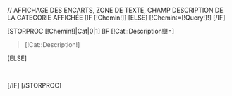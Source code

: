 // AFFICHAGE DES ENCARTS, ZONE DE TEXTE, CHAMP DESCRIPTION DE LA CATEGORIE AFFICHÉE
[IF [!Chemin!]]
[ELSE]
	[!Chemin:=[!Query!]!]
[/IF]
<div class="[!NOMDIV!]" >
		[STORPROC [!Chemin!]|Cat|0|1]
			[IF [!Cat::Description!]!=]
				<blockquote><p>[!Cat::Description!]</p></blockquote>
			[ELSE]	
				<p class="encarsansquote">&nbsp;</p>
			[/IF]
		[/STORPROC]
</div>
 